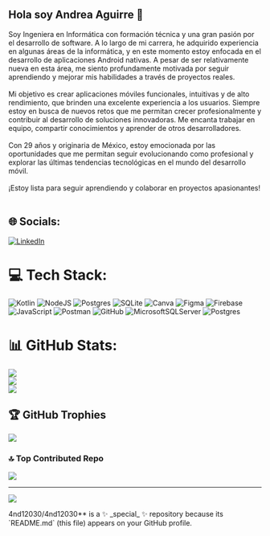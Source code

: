 ## Hola soy Andrea Aguirre 👋

Soy Ingeniera en Informática con formación técnica y una gran pasión por el desarrollo de software. A lo largo de mi carrera, he adquirido experiencia en algunas áreas de la informática, y en este momento estoy enfocada en el desarrollo de aplicaciones Android nativas. A pesar de ser relativamente nueva en esta área, me siento profundamente motivada por seguir aprendiendo y mejorar mis habilidades a través de proyectos reales.<br><br>Mi objetivo es crear aplicaciones móviles funcionales, intuitivas y de alto rendimiento, que brinden una excelente experiencia a los usuarios. Siempre estoy en busca de nuevos retos que me permitan crecer profesionalmente y contribuir al desarrollo de soluciones innovadoras. Me encanta trabajar en equipo, compartir conocimientos y aprender de otros desarrolladores.<br><br>Con 29 años y originaria de México, estoy emocionada por las oportunidades que me permitan seguir evolucionando como profesional y explorar las últimas tendencias tecnológicas en el mundo del desarrollo móvil.<br><br>¡Estoy lista para seguir aprendiendo y colaborar en proyectos apasionantes!<br><br>


## 🌐 Socials:
[![LinkedIn](https://img.shields.io/badge/LinkedIn-%230077B5.svg?logo=linkedin&logoColor=white)](https://linkedin.com/in/www.linkedin.com/in/andrea-aguirre-rendon) 

# 💻 Tech Stack:
![Kotlin](https://img.shields.io/badge/kotlin-%237F52FF.svg?style=for-the-badge&logo=kotlin&logoColor=white) ![NodeJS](https://img.shields.io/badge/node.js-6DA55F?style=for-the-badge&logo=node.js&logoColor=white) ![Postgres](https://img.shields.io/badge/postgres-%23316192.svg?style=for-the-badge&logo=postgresql&logoColor=white) ![SQLite](https://img.shields.io/badge/sqlite-%2307405e.svg?style=for-the-badge&logo=sqlite&logoColor=white) ![Canva](https://img.shields.io/badge/Canva-%2300C4CC.svg?style=for-the-badge&logo=Canva&logoColor=white) ![Figma](https://img.shields.io/badge/figma-%23F24E1E.svg?style=for-the-badge&logo=figma&logoColor=white) ![Firebase](https://img.shields.io/badge/firebase-%23039BE5.svg?style=for-the-badge&logo=firebase) ![JavaScript](https://img.shields.io/badge/javascript-%23323330.svg?style=for-the-badge&logo=javascript&logoColor=%23F7DF1E) ![Postman](https://img.shields.io/badge/Postman-FF6C37?style=for-the-badge&logo=postman&logoColor=white) ![GitHub](https://img.shields.io/badge/github-%23121011.svg?style=for-the-badge&logo=github&logoColor=white) ![MicrosoftSQLServer](https://img.shields.io/badge/Microsoft%20SQL%20Server-CC2927?style=for-the-badge&logo=microsoft%20sql%20server&logoColor=white) ![Postgres](https://img.shields.io/badge/postgres-%23316192.svg?style=for-the-badge&logo=postgresql&logoColor=white)
# 📊 GitHub Stats:
![](https://github-readme-stats.vercel.app/api?username=4nd12030&theme=catppuccin_mocha&hide_border=true&include_all_commits=true&count_private=true)<br/>
![](https://github-readme-streak-stats.herokuapp.com/?user=4nd12030&theme=catppuccin_mocha&hide_border=true)<br/>
![](https://github-readme-stats.vercel.app/api/top-langs/?username=4nd12030&theme=catppuccin_mocha&hide_border=true&include_all_commits=true&count_private=true&layout=compact)

## 🏆 GitHub Trophies
![](https://github-profile-trophy.vercel.app/?username=4nd12030&theme=blue_navy&no-frame=false&no-bg=true&margin-w=4)


### 🔝 Top Contributed Repo
![](https://github-contributor-stats.vercel.app/api?username=4nd12030&limit=5&theme=dark&combine_all_yearly_contributions=true)

---
[![](https://visitcount.itsvg.in/api?id=4nd12030&icon=0&color=0)](https://visitcount.itsvg.in)

<!-- Proudly created with GPRM ( https://gprm.itsvg.in ) -->4nd12030/4nd12030** is a ✨ _special_ ✨ repository because its `README.md` (this file) appears on your GitHub profile.

